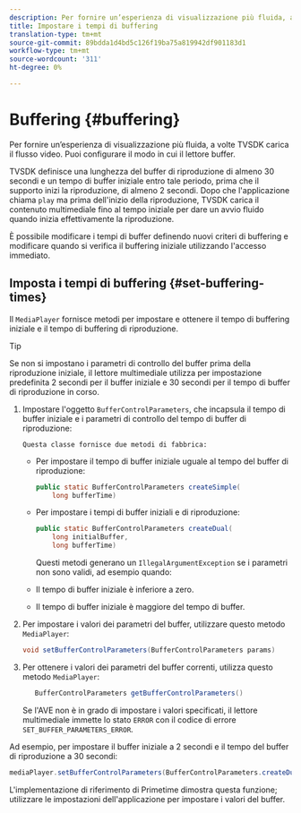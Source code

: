 ```yaml
---
description: Per fornire un’esperienza di visualizzazione più fluida, a volte TVSDK carica il flusso video. Puoi configurare il modo in cui il lettore buffer.
title: Impostare i tempi di buffering
translation-type: tm+mt
source-git-commit: 89bdda1d4bd5c126f19ba75a819942df901183d1
workflow-type: tm+mt
source-wordcount: '311'
ht-degree: 0%

---
```



# Buffering {#buffering}

Per fornire un’esperienza di visualizzazione più fluida, a volte TVSDK carica il flusso video. Puoi configurare il modo in cui il lettore buffer.

TVSDK definisce una lunghezza del buffer di riproduzione di almeno 30 secondi e un tempo di buffer iniziale entro tale periodo, prima che il supporto inizi la riproduzione, di almeno 2 secondi. Dopo che l&#39;applicazione chiama `play` ma prima dell&#39;inizio della riproduzione, TVSDK carica il contenuto multimediale fino al tempo iniziale per dare un avvio fluido quando inizia effettivamente la riproduzione.

È possibile modificare i tempi di buffer definendo nuovi criteri di buffering e modificare quando si verifica il buffering iniziale utilizzando l&#39;accesso immediato.

## Imposta i tempi di buffering {#set-buffering-times}

Il `MediaPlayer` fornisce metodi per impostare e ottenere il tempo di buffering iniziale e il tempo di buffering di riproduzione.

>[!TIP]
>
>Se non si impostano i parametri di controllo del buffer prima della riproduzione iniziale, il lettore multimediale utilizza per impostazione predefinita 2 secondi per il buffer iniziale e 30 secondi per il tempo di buffer di riproduzione in corso.

1. Impostare l&#39;oggetto `BufferControlParameters`, che incapsula il tempo di buffer iniziale e i parametri di controllo del tempo di buffer di riproduzione:

       Questa classe fornisce due metodi di fabbrica:
   
   * Per impostare il tempo di buffer iniziale uguale al tempo del buffer di riproduzione:

      ```java
      public static BufferControlParameters createSimple( 
          long bufferTime)
      ```

   * Per impostare i tempi di buffer iniziali e di riproduzione:

      ```java
      public static BufferControlParameters createDual( 
          long initialBuffer,   
          long bufferTime)
      ```

      Questi metodi generano un `IllegalArgumentException` se i parametri non sono validi, ad esempio quando:

   * Il tempo di buffer iniziale è inferiore a zero.
   * Il tempo di buffer iniziale è maggiore del tempo di buffer.

1. Per impostare i valori dei parametri del buffer, utilizzare questo metodo `MediaPlayer`:

   ```java
   void setBufferControlParameters(BufferControlParameters params)
   ```

1. Per ottenere i valori dei parametri del buffer correnti, utilizza questo metodo `MediaPlayer`:

   ```java
      BufferControlParameters getBufferControlParameters()  
   ```

   Se l&#39;AVE non è in grado di impostare i valori specificati, il lettore multimediale immette lo stato `ERROR` con il codice di errore `SET_BUFFER_PARAMETERS_ERROR`.

<!--<a id="example_B5C5004188574D8D8AB8525742767280"></a>-->

Ad esempio, per impostare il buffer iniziale a 2 secondi e il tempo del buffer di riproduzione a 30 secondi:

```java
mediaPlayer.setBufferControlParameters(BufferControlParameters.createDual(2000, 30000));
```

L&#39;implementazione di riferimento di Primetime dimostra questa funzione; utilizzare le impostazioni dell&#39;applicazione per impostare i valori del buffer.